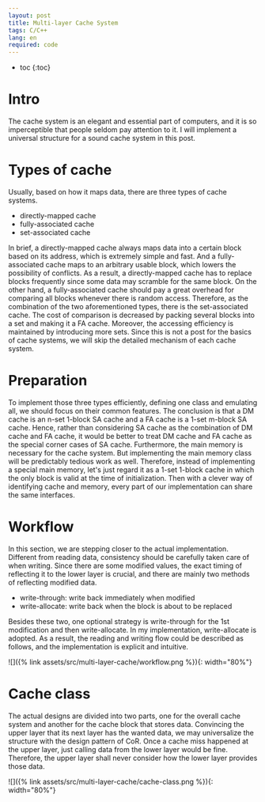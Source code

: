 ```yaml
---
layout: post
title: Multi-layer Cache System
tags: C/C++
lang: en
required: code
---
```


- toc
{:toc}

# Intro

The cache system is an elegant and essential part of computers, and it is so imperceptible that people seldom pay attention to it. I will implement a universal structure for a sound cache system in this post.

# Types of cache

Usually, based on how it maps data, there are three types of cache systems.

- directly-mapped cache
- fully-associated cache
- set-associated cache

In brief, a directly-mapped cache always maps data into a certain block based on its address, which is extremely simple and fast. And a fully-associated cache maps to an arbitrary usable block, which lowers the possibility of conflicts. As a result, a directly-mapped cache has to replace blocks frequently since some data may scramble for the same block. On the other hand, a fully-associated cache should pay a great overhead for comparing all blocks whenever there is random access. Therefore, as the combination of the two aforementioned types, there is the set-associated cache. The cost of comparison is decreased by packing several blocks into a set and making it a FA cache. Moreover, the accessing efficiency is maintained by introducing more sets. Since this is not a post for the basics of cache systems, we will skip the detailed mechanism of each cache system.

# Preparation

To implement those three types efficiently, defining one class and emulating all, we should focus on their common features. The conclusion is that a DM cache is an n-set 1-block SA cache and a FA cache is a 1-set m-block SA cache. Hence, rather than considering SA cache as the combination of DM cache and FA cache, it would be better to treat DM cache and FA cache as the special corner cases of SA cache. Furthermore, the main memory is necessary for the cache system. But implementing the main memory class will be predictably tedious work as well. Therefore, instead of implementing a special main memory, let's just regard it as a 1-set 1-block cache in which the only block is valid at the time of initialization. Then with a clever way of identifying cache and memory, every part of our implementation can share the same interfaces.

# Workflow

In this section, we are stepping closer to the actual implementation. Different from reading data, consistency should be carefully taken care of when writing. Since there are some modified values, the exact timing of reflecting it to the lower layer is crucial, and there are mainly two methods of reflecting modified data.

- write-through: write back immediately when modified
- write-allocate: write back when the block is about to be replaced

Besides these two, one optional strategy is write-through for the 1st modification and then write-allocate. In my implementation, write-allocate is adopted. As a result, the reading and writing flow could be described as follows, and the implementation is explicit and intuitive.

![]({% link assets/src/multi-layer-cache/workflow.png %}){: width="80%"}

# Cache class

The actual designs are divided into two parts, one for the overall cache system and another for the cache block that stores data. Convincing the upper layer that its next layer has the wanted data, we may universalize the structure with the design pattern of CoR. Once a cache miss happened at the upper layer, just calling data from the lower layer would be fine. Therefore, the upper layer shall never consider how the lower layer provides those data. 

![]({% link assets/src/multi-layer-cache/cache-class.png %}){: width="80%"}
